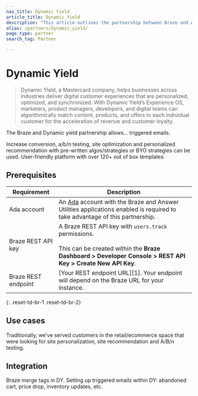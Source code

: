 ```yaml
---
nav_title: Dynamic Yield
article_title: Dynamic Yield
description: "This article outlines the partnership between Braze and Ada, an AI-powered platform that automates and personalizes customer interactions. This integration allows you to augment user profiles with data collected from your automated Ada conversations."
alias: /partners/dynamic_yield/
page_type: partner
search_tag: Partner

---
```


# Dynamic Yield

> Dynamic Yield, a Mastercard company, helps businesses across industries deliver digital customer experiences that are personalized, optimized, and synchronized. With Dynamic Yield’s Experience OS, marketers, product managers, developers, and digital teams can algorithmically match content, products, and offers to each individual customer for the acceleration of revenue and customer loyalty.

The Braze and Dynamic yield partnership allows... triggered emails.

Increase conversion, a/b/n testing, site optimization and personalized recommendation with pre-written algos/strategies or BYO strategies can be used.  User-friendly platform with over 120+ out of box templates

## Prerequisites

| Requirement | Description |
| ----------- | ----------- |
| Ada account | An [Ada](https://ada.cx) account with the Braze and Answer Utilities applications enabled is required to take advantage of this partnership. |
| Braze REST API key | A Braze REST API key with `users.track` permissions. <br><br> This can be created within the **Braze Dashboard > Developer Console > REST API Key > Create New API Key**. |
| Braze REST endpoint | [Your REST endpoint URL][1]. Your endpoint will depend on the Braze URL for your instance. |
{: .reset-td-br-1 .reset-td-br-2}

## Use cases

Traditionally, we’ve served customers in the retail/ecommerce space that were looking for site personalization, site recommendation and A/B/n testing.  

## Integration

Braze merge tags in DY. Setting up triggered emails within DY: abandoned cart, price drop, inventory updates, etc.